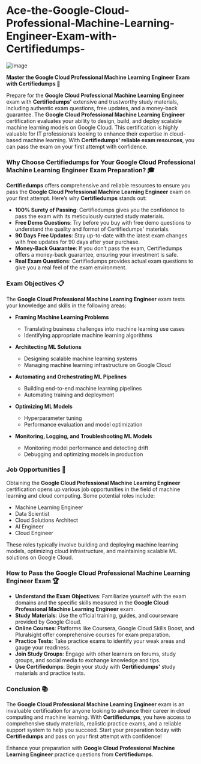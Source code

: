 # Ace-the-Google-Cloud-Professional-Machine-Learning-Engineer-Exam-with-Certifiedumps-
![image](https://github.com/user-attachments/assets/d997c489-84c3-4c95-a244-2b1a51ccd7db)

**Master the Google Cloud Professional Machine Learning Engineer Exam with Certifiedumps 🚀**

Prepare for the **Google Cloud Professional Machine Learning Engineer** exam with **Certifiedumps'** extensive and trustworthy study materials, including authentic exam questions, free updates, and a money-back guarantee. The **Google Cloud Professional Machine Learning Engineer** certification evaluates your ability to design, build, and deploy scalable machine learning models on Google Cloud. This certification is highly valuable for IT professionals looking to enhance their expertise in cloud-based machine learning. With **Certifiedumps' reliable exam resources**, you can pass the exam on your first attempt with confidence.

### **Why Choose Certifiedumps for Your Google Cloud Professional Machine Learning Engineer Exam Preparation? 🎓**

**Certifiedumps** offers comprehensive and reliable resources to ensure you pass the **Google Cloud Professional Machine Learning Engineer** exam on your first attempt. Here’s why **Certifiedumps** stands out:

- **100% Surety of Passing**: Certifiedumps gives you the confidence to pass the exam with its meticulously curated study materials.
- **Free Demo Questions**: Try before you buy with free demo questions to understand the quality and format of Certifiedumps' materials.
- **90 Days Free Updates**: Stay up-to-date with the latest exam changes with free updates for 90 days after your purchase.
- **Money-Back Guarantee**: If you don’t pass the exam, Certifiedumps offers a money-back guarantee, ensuring your investment is safe.
- **Real Exam Questions**: Certifiedumps provides actual exam questions to give you a real feel of the exam environment.

### **Exam Objectives 📋**

The **Google Cloud Professional Machine Learning Engineer** exam tests your knowledge and skills in the following areas:

- **Framing Machine Learning Problems**
  - Translating business challenges into machine learning use cases
  - Identifying appropriate machine learning algorithms

- **Architecting ML Solutions**
  - Designing scalable machine learning systems
  - Managing machine learning infrastructure on Google Cloud

- **Automating and Orchestrating ML Pipelines**
  - Building end-to-end machine learning pipelines
  - Automating training and deployment

- **Optimizing ML Models**
  - Hyperparameter tuning
  - Performance evaluation and model optimization

- **Monitoring, Logging, and Troubleshooting ML Models**
  - Monitoring model performance and detecting drift
  - Debugging and optimizing models in production

### **Job Opportunities 💼**

Obtaining the **Google Cloud Professional Machine Learning Engineer** certification opens up various job opportunities in the field of machine learning and cloud computing. Some potential roles include:

- Machine Learning Engineer
- Data Scientist
- Cloud Solutions Architect
- AI Engineer
- Cloud Engineer

These roles typically involve building and deploying machine learning models, optimizing cloud infrastructure, and maintaining scalable ML solutions on Google Cloud.

### **How to Pass the Google Cloud Professional Machine Learning Engineer Exam 🏆**

- **Understand the Exam Objectives**: Familiarize yourself with the exam domains and the specific skills measured in the **Google Cloud Professional Machine Learning Engineer** exam.
- **Study Materials**: Use the official training, guides, and courseware provided by Google Cloud.
- **Online Courses**: Platforms like Coursera, Google Cloud Skills Boost, and Pluralsight offer comprehensive courses for exam preparation.
- **Practice Tests**: Take practice exams to identify your weak areas and gauge your readiness.
- **Join Study Groups**: Engage with other learners on forums, study groups, and social media to exchange knowledge and tips.
- **Use Certifiedumps**: Begin your study with **Certifiedumps'** study materials and practice tests.

### **Conclusion 📚**

The **Google Cloud Professional Machine Learning Engineer** exam is an invaluable certification for anyone looking to advance their career in cloud computing and machine learning. With **Certifiedumps**, you have access to comprehensive study materials, realistic practice exams, and a reliable support system to help you succeed. Start your preparation today with **Certifiedumps** and pass on your first attempt with confidence!

Enhance your preparation with **Google Cloud Professional Machine Learning Engineer** practice questions from **Certifiedumps**.
